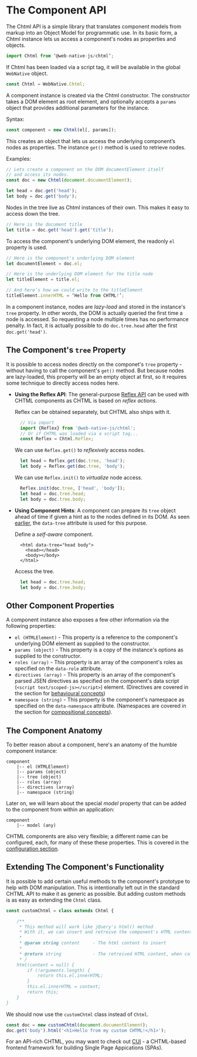 # The Component API

The Chtml API is a simple library that translates component models from markup into an Object Model for programmatic use. In its basic form, a Chtml instance lets us access a component's nodes as properties and objects.

```javascript
import Chtml from ‘@web-native-js/chtml’;
```

If Chtml has been loaded via a script tag, it will be available in the global `WebNative` object.

```javascript
const Chtml = WebNative.Chtml;
```

A component instance is created via the Chtml constructor. The constructor takes a DOM element as root element, and optionally accepts a `params` object that provides additional parameters for the instance.

Syntax:

```javascript
const component = new Chtml(el[, params]);
```

This creates an object that lets us access the underlying component’s nodes as properties. The instance `get()` method is used to retrieve nodes.

Examples:

```javascript
// Lets create a component on the DOM documentElement itself
// and access its nodes. 
const doc = new Chtml(document.documentElement);

let head = doc.get('head');
let body = doc.get('body');
```

Nodes in the tree live as Chtml instances of their own. This makes it easy to access down the tree.

```javascript
// Here is the document title
let title = doc.get('head').get('title');
```

To access the component's underlying DOM element, the readonly `el` property is used.

```javascript
// Here is the component's underlying DOM element
let documentElement = doc.el;

// Here is the underlying DOM element for the title node
let titleElement = title.el;

// And here’s how we could write to the titleElement
titleElement.innerHTML = ‘Hello from CHTML!’;
```

In a component instance, nodes are _lazy-load_ and stored in the instance's `tree` property. In other words, the DOM is actually queried the first time a node is accessed. So requesting a node multiple times has no performance penalty. In fact, it is actually possible to do `doc.tree.head` after the first `doc.get('head')`.

## The Component's `tree` Property

It is possible to access nodes directly on the componet's `tree` property - without having to call the component's `get()` method. But because nodes are lazy-loaded, this property will be an empty object at first, so it requires some technique to directly access nodes here.

* **Using the Reflex API**: The general-purpose [Reflex API](https://github.com/web-native/docs/tree/4d4ea8f2ac9ea9b989339a1423c7dd36c5a6108a/chtml/reflex/README.md) can be used with CHTML components as CHTML is based on _reflex actions_.

  Reflex can be obtained separately, but CHTML also ships with it.

  ```javascript
    // Via import
    import {Reflex} from '@web-native-js/chtml';
    // Or if CHTML was loaded via a script tag...
    const Reflex = Chtml.Reflex;
  ```

  We can use `Reflex.get()` to _reflexively_ access nodes.

  ```javascript
    let head = Reflex.get(doc.tree, 'head');
    let body = Reflex.get(doc.tree, 'body');
  ```

  We can use `Reflex.init()` to _virtualize_ node access.

  ```javascript
    Reflex.init(doc.tree, ['head', 'body']);
    let head = doc.tree.head;
    let body = doc.tree.body;
  ```

* **Using Component Hints**: A component can prepare its `tree` object ahead of time if given a hint as to the nodes defined in its DOM. As seen [earlier](the-component-model.md#component-hint), the `data-tree` attribute is used for this purpose.

  Define a _self-aware_ component.

  ```markup
    <html data-tree="head body">
      <head></head>
      <body></body>
    </html>
  ```

  Access the tree.

  ```javascript
    let head = doc.tree.head;
    let body = doc.tree.body;
  ```

## Other Component Properties

A component instance also exposes a few other information via the following properties:

* `el (HTMLElement)` - This property is a reference to the component's underlying DOM element as supplied to the constructor.
* `params (object)` - This property is a copy of the instance's options as supplied to the constructor.
* `roles (array)` - This property is an array of the component's roles as specified on the `data-role` attribute.
* `directives (array)` - This property is an array of the component's parsed JSEN directives as specified on the component's data script \(`<script text/scoped-js></script>`\) element. \(Directives are covered in the section for [behavioural concepts](../behavioural-concepts/)\)
* `namespace (string)` - This property is the component's namespace as specified on the `data-namespace` attribute. \(Namespaces are covered in the section for [compositional concepts](../compositional-concepts/)\).

## The Component Anatomy

To better reason about a component, here's an anatomy of the humble component instance:

```markup
component
    |-- el (HTMLElement)
    |-- params (object)
    |-- tree (object)
    |-- roles (array)
    |-- directives (array)
    |-- namespace (string)
```

Later on, we will learn about the special _model_ property that can be added to the component from within an application:

```markup
component
    |-- model (any)
```

CHTML components are also very flexible; a different name can be configured, each, for many of these these properties. This is covered in the [configuration section](../extras/configuration.md).

## Extending The Component's Functionality

It is possible to add certain useful methods to the component's prototype to help with DOM manipulation. This is intentionally left out in the standard CHTML API to make it as generic as possible. But adding custom methods is as easy as extending the `Chtml` class.

```javascript
const customChtml = class extends Chtml {

    /**
     * This method will work like jQuery's html() method
     * With it, we can insert and retreive the component's HTML content.
     * 
     * @param string content     - The html content to insert
     * 
     * @return string            - The retreived HTML content, when called without arguments
     * /
    html(content = null) {
        if (!arguments.length) {
            return this.el.innerHTML;
        }
        this.el.innerHTML = content;
        return this;
    }
}
```

We should now use the `customChtml` class instead of `Chtml`.

```javascript
const doc = new customChtml(document.documentElement);
doc.get('body').html('<h1>Hello from my custom CHTML!</h1>');
```

For an API-rich CHTML, you may want to check out [CUI](https://github.com/web-native/docs/tree/4d4ea8f2ac9ea9b989339a1423c7dd36c5a6108a/chtml/cui/README.md) - a CHTML-based frontend framework for building Single Page Appications \(SPAs\).

